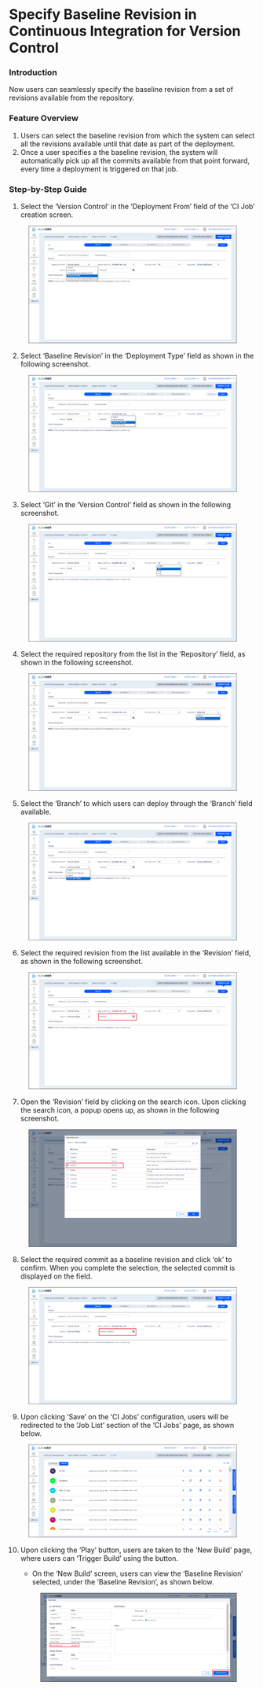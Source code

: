 # Specify Baseline Revision in Continuous Integration for Version Control

### Introduction

Now users can seamlessly specify the baseline revision from a set of revisions available from the repository.

### Feature Overview

1. Users can select the baseline revision from which the system can select all the revisions available until that date as part of the deployment.
2. Once a user specifies a the baseline revision, the system will automatically pick up all the commits available from that point forward, every time a deployment is triggered on that job.

### Step-by-Step Guide

1. Select the ‘Version Control’ in the ‘Deployment From’ field of the ‘CI Job’ creation screen.

<figure><img src="../../../../.gitbook/assets/image (8).png" alt=""><figcaption></figcaption></figure>

2. Select ‘Baseline Revision’ in the ‘Deployment Type’ field as shown in the following screenshot.

<figure><img src="../../../../.gitbook/assets/image (9).png" alt=""><figcaption></figcaption></figure>

3. Select ‘Git’ in the ‘Version Control’ field as shown in the following screenshot.

<figure><img src="../../../../.gitbook/assets/image (10).png" alt=""><figcaption></figcaption></figure>

4. Select the required repository from the list in the ‘Repository’ field, as shown in the following screenshot.

<figure><img src="../../../../.gitbook/assets/image (11).png" alt=""><figcaption></figcaption></figure>

5. Select the ‘Branch’ to which users can deploy through the ‘Branch’ field available.

<figure><img src="../../../../.gitbook/assets/image (12).png" alt=""><figcaption></figcaption></figure>

6. Select the required revision from the list available in the ‘Revision’ field, as shown in the following screenshot.

<figure><img src="../../../../.gitbook/assets/image (13).png" alt=""><figcaption></figcaption></figure>

7. Open the ‘Revision’ field by clicking on the search icon. Upon clicking the search icon, a popup opens up, as shown in the following screenshot.

<figure><img src="../../../../.gitbook/assets/image (14).png" alt=""><figcaption></figcaption></figure>

8. Select the required commit as a baseline revision and click ‘ok’ to confirm. When you complete the selection, the selected commit is displayed on the field.

<figure><img src="../../../../.gitbook/assets/image (15).png" alt=""><figcaption></figcaption></figure>

9. Upon clicking ‘Save’ on the ‘CI Jobs’ configuration, users will be redirected to the ‘Job List’ section of the ‘CI Jobs’ page, as shown below.

<figure><img src="../../../../.gitbook/assets/image (16).png" alt=""><figcaption></figcaption></figure>

10. Upon clicking the ‘Play’ button, users are taken to the ‘New Build’ page, where users can ‘Trigger Build’ using the button.

    * On the ‘New Build’ screen, users can view the ‘Baseline Revision’ selected, under the ‘Baseline Revision’, as shown below.

    <figure><img src="../../../../.gitbook/assets/image (18).png" alt=""><figcaption></figcaption></figure>
